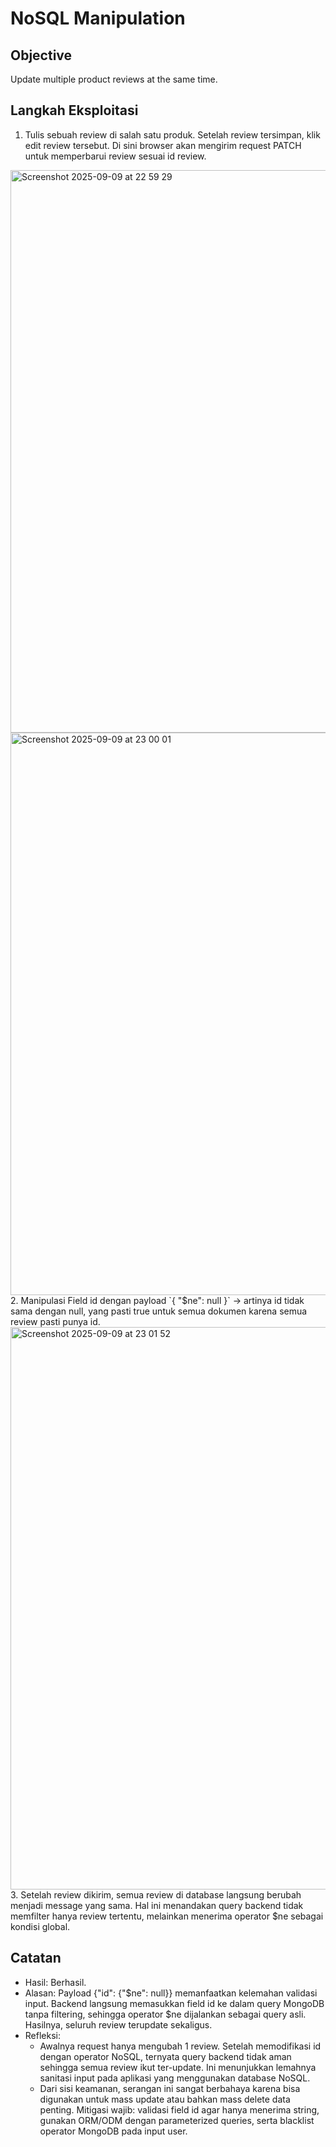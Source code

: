 # NoSQL Manipulation

## Objective
Update multiple product reviews at the same time.

## Langkah Eksploitasi
1. Tulis sebuah review di salah satu produk. Setelah review tersimpan, klik edit review tersebut. Di sini browser akan mengirim request PATCH untuk memperbarui review sesuai id review.
<img width="1440" height="900" alt="Screenshot 2025-09-09 at 22 59 29" src="https://github.com/user-attachments/assets/39aa20a1-da1a-4e1b-b7ae-28ad7695d5c4" />
<img width="1440" height="900" alt="Screenshot 2025-09-09 at 23 00 01" src="https://github.com/user-attachments/assets/9aa0d024-9caa-4d3e-bb14-77ef0129ab41" />
2. Manipulasi Field id dengan payload `{ "$ne": null }` → artinya id tidak sama dengan null, yang pasti true untuk semua dokumen karena semua review pasti punya id.
<img width="1440" height="900" alt="Screenshot 2025-09-09 at 23 01 52" src="https://github.com/user-attachments/assets/cf5c8ad7-110a-4b08-bf37-f05108a3c33f" />
3. Setelah review dikirim, semua review di database langsung berubah menjadi message yang sama. Hal ini menandakan query backend tidak memfilter hanya review tertentu, melainkan menerima operator $ne sebagai kondisi global.

## Catatan
- Hasil: Berhasil.
- Alasan: Payload {"id": {"$ne": null}} memanfaatkan kelemahan validasi input. Backend langsung memasukkan field id ke dalam query MongoDB tanpa filtering, sehingga operator $ne dijalankan sebagai query asli. Hasilnya, seluruh review terupdate sekaligus.
- Refleksi:
  - Awalnya request hanya mengubah 1 review. Setelah memodifikasi id dengan operator NoSQL, ternyata query backend tidak aman sehingga semua review ikut ter-update. Ini menunjukkan lemahnya sanitasi input pada aplikasi yang menggunakan database NoSQL.
  - Dari sisi keamanan, serangan ini sangat berbahaya karena bisa digunakan untuk mass update atau bahkan mass delete data penting. Mitigasi wajib: validasi field id agar hanya menerima string, gunakan ORM/ODM dengan parameterized queries, serta blacklist operator MongoDB pada input user.
